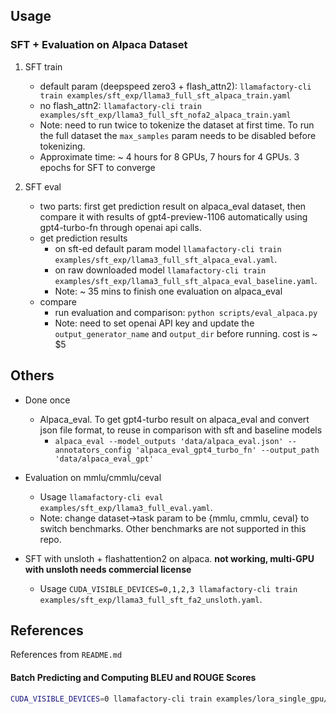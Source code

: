 ## Usage

### SFT + Evaluation on Alpaca Dataset

1. SFT train
    - default param (deepspeed zero3 + flash_attn2): `llamafactory-cli train examples/sft_exp/llama3_full_sft_alpaca_train.yaml`
    - no flash_attn2: `llamafactory-cli train examples/sft_exp/llama3_full_sft_nofa2_alpaca_train.yaml`
    - Note: need to run twice to tokenize the dataset at first time. To run the full dataset the `max_samples` param needs to be disabled before tokenizing.
    - Approximate time: ~ 4 hours for 8 GPUs, 7 hours for 4 GPUs. 3 epochs for SFT to converge

2. SFT eval
    - two parts: first get prediction result on alpaca_eval dataset, then compare it with results of gpt4-preview-1106 automatically using gpt4-turbo-fn through openai api calls.
    - get prediction results
        - on sft-ed default param model `llamafactory-cli train examples/sft_exp/llama3_full_sft_alpaca_eval.yaml`.
        - on raw downloaded model `llamafactory-cli train examples/sft_exp/llama3_full_sft_alpaca_eval_baseline.yaml`.
        - Note: ~ 35 mins to finish one evaluation on alpaca_eval
    - compare
        - run evaluation and comparison: `python scripts/eval_alpaca.py`
        - Note: need to set openai API key and update the `output_generator_name` and `output_dir` before running.  cost is ~ $5


## Others

- Done once
    - Alpaca_eval. To get gpt4-turbo result on alpaca_eval and convert json file format, to reuse in comparison with sft and baseline models
        - `alpaca_eval --model_outputs 'data/alpaca_eval.json' --annotators_config 'alpaca_eval_gpt4_turbo_fn' --output_path 'data/alpaca_eval_gpt'`

- Evaluation on mmlu/cmmlu/ceval
    - Usage `llamafactory-cli eval examples/sft_exp/llama3_full_eval.yaml`.
    - Note: change dataset->task param to be {mmlu, cmmlu, ceval} to switch benchmarks. Other benchmarks are not supported in this repo.

- SFT with unsloth + flashattention2 on alpaca. **not working, multi-GPU with unsloth needs commercial license**
    - Usage `CUDA_VISIBLE_DEVICES=0,1,2,3 llamafactory-cli train examples/sft_exp/llama3_full_sft_fa2_unsloth.yaml`.

## References
References from `README.md`

#### Batch Predicting and Computing BLEU and ROUGE Scores

```bash
CUDA_VISIBLE_DEVICES=0 llamafactory-cli train examples/lora_single_gpu/llama3_lora_predict.yaml
```